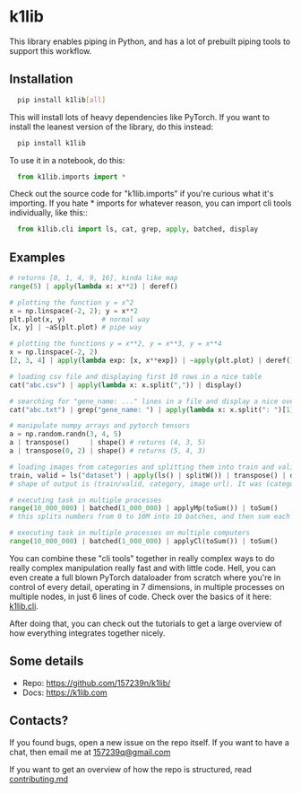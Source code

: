 # k1lib

This library enables piping in Python, and has a lot of prebuilt piping tools
to support this workflow.

## Installation

```bash
  pip install k1lib[all]
```

This will install lots of heavy dependencies like PyTorch. If you want to install
the leanest version of the library, do this instead:

```bash
  pip install k1lib
```

To use it in a notebook, do this:

```python
  from k1lib.imports import *
```

Check out the source code for "k1lib.imports" if you're curious what it's
importing. If you hate \* imports for whatever reason, you can import cli
tools individually, like this::

```python
  from k1lib.cli import ls, cat, grep, apply, batched, display
```

## Examples

```python
# returns [0, 1, 4, 9, 16], kinda like map
range(5) | apply(lambda x: x**2) | deref()

# plotting the function y = x^2
x = np.linspace(-2, 2); y = x**2
plt.plot(x, y)         # normal way
[x, y] | ~aS(plt.plot) # pipe way

# plotting the functions y = x**2, y = x**3, y = x**4
x = np.linspace(-2, 2)
[2, 3, 4] | apply(lambda exp: [x, x**exp]) | ~apply(plt.plot) | deref()

# loading csv file and displaying first 10 rows in a nice table
cat("abc.csv") | apply(lambda x: x.split(",")) | display()

# searching for "gene_name: ..." lines in a file and display a nice overview of just the gene names alone
cat("abc.txt") | grep("gene_name: ") | apply(lambda x: x.split(": ")[1]) | batched(4) | display()

# manipulate numpy arrays and pytorch tensors
a = np.random.randn(3, 4, 5)
a | transpose()     | shape() # returns (4, 3, 5)
a | transpose(0, 2) | shape() # returns (5, 4, 3)

# loading images from categories and splitting them into train and valid sets. Image url: dataset/categoryA/image1.jpg
train, valid = ls("dataset") | apply(ls() | splitW()) | transpose() | deref()
# shape of output is (train/valid, category, image url). It was (category, train/valid, image url) before going through transpose()

# executing task in multiple processes
range(10_000_000) | batched(1_000_000) | applyMp(toSum()) | toSum()
# this splits numbers from 0 to 10M into 10 batches, and then sum each batch in parallel, and then sum the results of each batch

# executing task in multiple processes on multiple computers
range(10_000_000) | batched(1_000_000) | applyCl(toSum()) | toSum()
```

You can combine these "cli tools" together in really complex ways to do really complex
manipulation really fast and with little code. Hell, you can even create a full blown
PyTorch dataloader from scratch where you're in control of every detail, operating in 7
dimensions, in multiple processes on multiple nodes, in just 6 lines of code. Check over
the basics of it here: [k1lib.cli](https://k1lib.com/latest/cli/index.html).

After doing that, you can check out the tutorials to get a large overview of how everything
integrates together nicely.

## Some details

- Repo: https://github.com/157239n/k1lib/
- Docs: https://k1lib.com

## Contacts?

If you found bugs, open a new issue on the repo itself. If you want to have a chat, then email me at 157239q@gmail.com

If you want to get an overview of how the repo is structured, read [contributing.md](contributing.md)
